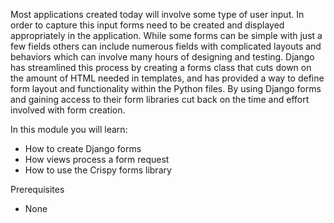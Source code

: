 Most applications created today will involve some type of user input. In order to capture this input forms need to be created and displayed appropriately in the application. While some forms can be simple with just a few fields others can include numerous fields with complicated layouts and behaviors which can involve many hours of designing and testing. Django has streamlined this process by creating a forms class that cuts down on the amount of HTML needed in templates, and has provided a way to define form layout and functionality within the Python files. By using Django forms and gaining access to their form libraries cut back on the time and effort involved with form creation. 

In this module you will learn:
- How to create Django forms
- How views process a form request
- How to use the Crispy forms library

Prerequisites
- None